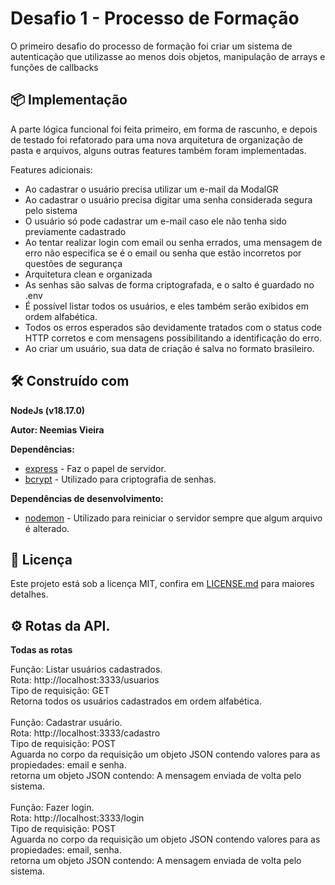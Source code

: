 # Desafio 1 - Processo de Formação

O primeiro desafio do processo de formação foi criar um sistema de autenticação que utilizasse ao menos dois objetos, manipulação de arrays e funções de callbacks

## 📦 Implementação

A parte lógica funcional foi feita primeiro, em forma de rascunho, e depois de testado foi refatorado para uma nova arquitetura de organização de pasta e arquivos, alguns outras features também foram implementadas.

Features adicionais:
- Ao cadastrar o usuário precisa utilizar um e-mail da ModalGR
- Ao cadastrar o usuário precisa digitar uma senha considerada segura pelo sistema
- O usuário só pode cadastrar um e-mail caso ele não tenha sido previamente cadastrado
- Ao tentar realizar login com email ou senha errados, uma mensagem de erro não especifica se é o email ou senha que estão incorretos por questões de segurança
- Arquitetura clean e organizada
- As senhas são salvas de forma criptografada, e o salto é guardado no .env
- É possível listar todos os usuários, e eles também serão exibidos em ordem alfabética.
- Todos os erros esperados são devidamente tratados com o status code HTTP corretos e com mensagens possibilitando a identificação do erro.
- Ao criar um usuário, sua data de criação é salva no formato brasileiro.

## 🛠️ Construído com

<strong>NodeJs (v18.17.0)</strong>

<strong>Autor: Neemias Vieira</strong>

<strong>Dependências:</strong>

* [express](https://www.npmjs.com/package/express) - Faz o papel de servidor.
* [bcrypt](https://www.npmjs.com/package/bcrypt) - Utilizado para criptografia de senhas.

<strong>Dependências de desenvolvimento:</strong>

* [nodemon](https://www.npmjs.com/package/nodemon) - Utilizado para reiniciar o servidor sempre que algum arquivo é alterado.


## 📄 Licença

Este projeto está sob a licença MIT, confira em [LICENSE.md](https://github.com/NeemiasVieira/Desafio1/blob/main/LICENSE) para maiores detalhes.

## ⚙️ Rotas da API.

<strong>Todas as rotas</strong>

Função: Listar usuários cadastrados.<br>
Rota: http://localhost:3333/usuarios<br>
Tipo de requisição: GET<br>
Retorna todos os usuários cadastrados em ordem alfabética.<br>
<br>
Função: Cadastrar usuário.<br>
Rota: http://localhost:3333/cadastro<br>
Tipo de requisição: POST<br>
Aguarda no corpo da requisição um objeto JSON contendo valores para as propiedades: email e senha.<br>
retorna um objeto JSON contendo: A mensagem enviada de volta pelo sistema.<br>
<br>
Função: Fazer login.<br>
Rota: http://localhost:3333/login<br>
Tipo de requisição: POST<br>
Aguarda no corpo da requisição um objeto JSON contendo valores para as propiedades: email, senha.<br>
retorna um objeto JSON contendo: A mensagem enviada de volta pelo sistema.<br>
<br>
